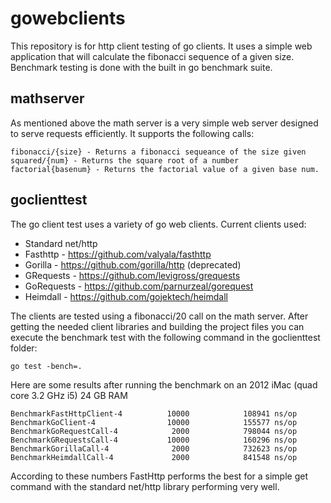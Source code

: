 # gowebclients
This repository is for http client testing of go clients. It uses a simple web application that will calculate the fibonacci sequence of a given size. Benchmark testing is done with the built in go benchmark suite.

## mathserver
As mentioned above the math server is a very simple web server designed to serve requests efficiently. It supports the following calls:

```
fibonacci/{size} - Returns a fibonacci sequeance of the size given
squared/{num} - Returns the square root of a number
factorial{basenum} - Returns the factorial value of a given base num.
```
## goclienttest
The go client test uses a variety of go web clients. Current clients used:

* Standard net/http
* Fasthttp - https://github.com/valyala/fasthttp
* Gorilla - https://github.com/gorilla/http (deprecated)
* GRequests - https://github.com/levigross/grequests
* GoRequests - https://github.com/parnurzeal/gorequest
* Heimdall - https://github.com/gojektech/heimdall

The clients are tested using a fibonacci/20 call on the math server. After getting the needed client libraries and building the project files you can execute the benchmark test with the following command in the goclienttest folder:

`go test -bench=.`

Here are some results after running the benchmark on an 2012 iMac (quad core 3.2 GHz i5) 24 GB RAM

```
BenchmarkFastHttpClient-4          10000            108941 ns/op
BenchmarkGoClient-4                10000            155577 ns/op
BenchmarkGoRequestCall-4            2000            798044 ns/op
BenchmarkGRequestsCall-4           10000            160296 ns/op
BenchmarkGorillaCall-4              2000            732623 ns/op
BenchmarkHeimdallCall-4             2000            841548 ns/op
```

According to these numbers FastHttp performs the best for a simple get command with the standard net/http library performing very well.

